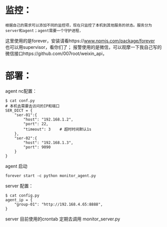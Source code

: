 # 监控：
    根据自己的需求可以添加不同的监控项，现在只监控了本机到其他服务的状态。服务分为server和agent；agent需要一个守护进程，  
这里使用的是forever，安装请看https://www.npmjs.com/package/forever  
也可以用supervisor，看你们了；
报警使用的是微信，可以观摩一下我自己写的微信接口https://github.com/007root/weixin_api，

# 部署：  
agent nc配置：  
```
$ cat conf.py
# 本机去需要去访问的IP和端口
SER_DICT = {
    "ser-01":{
        "host": "192.168.1.2", 
        "port": 22,
        "timeout": 3    # 超时时间默认1s
    },
    "ser-02":{
        "host": "192.168.1.3",
        "port": 9090
    }
}
```
agent 启动  
```
forever start -c python monitor_agent.py
```
server 配置：
```
$ cat config.py
agent_ip = {
    "group-01": "http://192.168.4.65:8888",
}
```
server 目前使用的crontab 定期去调用 monitor_server.py 


